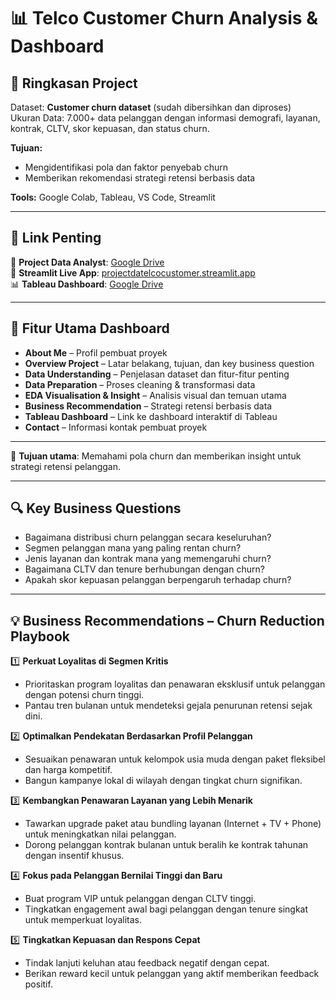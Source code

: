# 📊 Telco Customer Churn Analysis & Dashboard

## 📌 Ringkasan Project
Dataset: **Customer churn dataset** (sudah dibersihkan dan diproses)  
Ukuran Data: 7.000+ data pelanggan dengan informasi demografi, layanan, kontrak, CLTV, skor kepuasan, dan status churn.  

**Tujuan:**
- Mengidentifikasi pola dan faktor penyebab churn
- Memberikan rekomendasi strategi retensi berbasis data

**Tools:** Google Colab, Tableau, VS Code, Streamlit

---

## 📎 Link Penting
📂 **Project Data Analyst**: [Google Drive](https://drive.google.com/drive/folders/1gGVhVZl_X2DBV3MuxojUuVSAV3GeivAh?usp=drive_link)  
🔗 **Streamlit Live App**: [projectdatelcocustomer.streamlit.app](https://projectdatelcocustomer.streamlit.app/)  
📊 **Tableau Dashboard**: [Google Drive](https://drive.google.com/file/d/1USv6-0Wts2hkbDUo_nwoKMgY9dJAkTZu/view?usp=drive_link)  

---

## 🧩 Fitur Utama Dashboard
- **About Me** – Profil pembuat proyek  
- **Overview Project** – Latar belakang, tujuan, dan key business question  
- **Data Understanding** – Penjelasan dataset dan fitur-fitur penting  
- **Data Preparation** – Proses cleaning & transformasi data  
- **EDA Visualisation & Insight** – Analisis visual dan temuan utama  
- **Business Recommendation** – Strategi retensi berbasis data  
- **Tableau Dashboard** – Link ke dashboard interaktif di Tableau  
- **Contact** – Informasi kontak pembuat proyek  

---

🎯 **Tujuan utama**: Memahami pola churn dan memberikan insight untuk strategi retensi pelanggan.

---

## 🔍 Key Business Questions
- Bagaimana distribusi churn pelanggan secara keseluruhan?  
- Segmen pelanggan mana yang paling rentan churn?  
- Jenis layanan dan kontrak mana yang memengaruhi churn?  
- Bagaimana CLTV dan tenure berhubungan dengan churn?  
- Apakah skor kepuasan pelanggan berpengaruh terhadap churn?  

---

## 💡 Business Recommendations – Churn Reduction Playbook

1️⃣ **Perkuat Loyalitas di Segmen Kritis**  
   - Prioritaskan program loyalitas dan penawaran eksklusif untuk pelanggan dengan potensi churn tinggi.  
   - Pantau tren bulanan untuk mendeteksi gejala penurunan retensi sejak dini.  

2️⃣ **Optimalkan Pendekatan Berdasarkan Profil Pelanggan**  
   - Sesuaikan penawaran untuk kelompok usia muda dengan paket fleksibel dan harga kompetitif.  
   - Bangun kampanye lokal di wilayah dengan tingkat churn signifikan.  

3️⃣ **Kembangkan Penawaran Layanan yang Lebih Menarik**  
   - Tawarkan upgrade paket atau bundling layanan (Internet + TV + Phone) untuk meningkatkan nilai pelanggan.  
   - Dorong pelanggan kontrak bulanan untuk beralih ke kontrak tahunan dengan insentif khusus.  

4️⃣ **Fokus pada Pelanggan Bernilai Tinggi dan Baru**  
   - Buat program VIP untuk pelanggan dengan CLTV tinggi.  
   - Tingkatkan engagement awal bagi pelanggan dengan tenure singkat untuk memperkuat loyalitas.  

5️⃣ **Tingkatkan Kepuasan dan Respons Cepat**  
   - Tindak lanjuti keluhan atau feedback negatif dengan cepat.  
   - Berikan reward kecil untuk pelanggan yang aktif memberikan feedback positif.  
